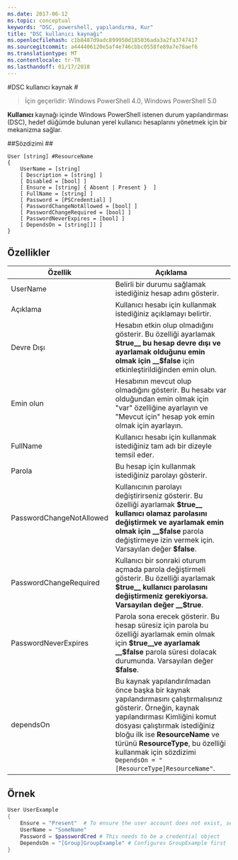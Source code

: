 ```yaml
---
ms.date: 2017-06-12
ms.topic: conceptual
keywords: "DSC, powershell, yapılandırma, Kur"
title: "DSC kullanıcı kaynağı"
ms.openlocfilehash: c1b8487d9adc899950d185036ada3a2fa3747417
ms.sourcegitcommit: a444406120e5af4e746cbbc0558fe89a7e78aef6
ms.translationtype: MT
ms.contentlocale: tr-TR
ms.lasthandoff: 01/17/2018
---
```

#<a name="dsc-user-resource"></a>DSC kullanıcı kaynak #

 
>İçin geçerlidir: Windows PowerShell 4.0, Windows PowerShell 5.0


__Kullanıcı__ kaynağı içinde Windows PowerShell istenen durum yapılandırması (DSC), hedef düğümde bulunan yerel kullanıcı hesaplarını yönetmek için bir mekanizma sağlar.


##<a name="syntax"></a>Sözdizimi ##

```
User [string] #ResourceName
{
    UserName = [string]
    [ Description = [string] ]
    [ Disabled = [bool] ]
    [ Ensure = [string] { Absent | Present }  ]
    [ FullName = [string] ]
    [ Password = [PSCredential] ]
    [ PasswordChangeNotAllowed = [bool] ]
    [ PasswordChangeRequired = [bool] ]
    [ PasswordNeverExpires = [bool] ]
    [ DependsOn = [string[]] ]
}
```

## <a name="properties"></a>Özellikler
|  Özellik  |  Açıklama   | 
|---|---| 
| UserName| Belirli bir durumu sağlamak istediğiniz hesap adını gösterir.| 
| Açıklama| Kullanıcı hesabı için kullanmak istediğiniz açıklamayı belirtir.| 
| Devre Dışı| Hesabın etkin olup olmadığını gösterir. Bu özelliği ayarlamak __$true__ bu hesap devre dışı ve ayarlamak olduğunu emin olmak için __$false__ için etkinleştirildiğinden emin olun.| 
| Emin olun| Hesabının mevcut olup olmadığını gösterir. Bu hesabı var olduğundan emin olmak için "var" özelliğine ayarlayın ve "Mevcut için" hesap yok emin olmak için ayarlayın.| 
| FullName| Kullanıcı hesabı için kullanmak istediğiniz tam adı bir dizeyle temsil eder.| 
| Parola| Bu hesap için kullanmak istediğiniz parolayı gösterir. | 
| PasswordChangeNotAllowed| Kullanıcının parolayı değiştirirseniz gösterir. Bu özelliği ayarlamak __$true__ kullanıcı olamaz parolasını değiştirmek ve ayarlamak emin olmak için __$false__ parola değiştirmeye izin vermek için. Varsayılan değer __$false__.| 
| PasswordChangeRequired| Kullanıcı bir sonraki oturum açmada parola değiştirmeli gösterir. Bu özelliği ayarlamak __$true__ kullanıcı parolasını değiştirmeniz gerekiyorsa. Varsayılan değer __$true__.| 
| PasswordNeverExpires| Parola sona erecek gösterir. Bu hesap süresiz için parola bu özelliği ayarlamak emin olmak için __$true__ve ayarlamak __$false__ parola süresi dolacak durumunda. Varsayılan değer __$false__.| 
| dependsOn | Bu kaynak yapılandırılmadan önce başka bir kaynak yapılandırmasını çalıştırmalısınız gösterir. Örneğin, kaynak yapılandırması Kimliğini komut dosyası çalıştırmak istediğiniz bloğu ilk ise __ResourceName__ ve türünü __ResourceType__, bu özelliği kullanmak için sözdizimi `DependsOn = "[ResourceType]ResourceName"`.| 

## <a name="example"></a>Örnek

```powershell
User UserExample
{
    Ensure = "Present"  # To ensure the user account does not exist, set Ensure to "Absent"
    UserName = "SomeName"
    Password = $passwordCred # This needs to be a credential object
    DependsOn = "[Group]GroupExample" # Configures GroupExample first
}
```

